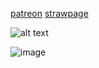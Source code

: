 [patreon](https://www.patreon.com/c/0_0zz/about) [strawpage](https://aroacebird.straw.page)



![alt text](https://encrypted-tbn0.gstatic.com/images?q=tbn:ANd9GcSW-aB0dAyJVT4hZA9J0vNJVwt2vMjjRSmmLRcpNzm27w&s) 

![image](https://github.com/user-attachments/assets/a944a89c-f3df-42b8-9bef-1bd214035c12)
